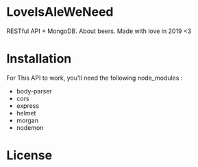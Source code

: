 # LoveIsAleWeNeed
RESTful API + MongoDB. About beers. Made with love in 2019 &lt;3

# Installation
For This API to work, you'll need the following node_modules : 
  - body-parser
  - cors
  - express
  - helmet
  - morgan
  - nodemon

# License

